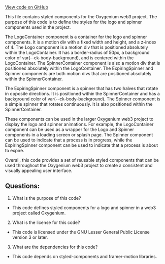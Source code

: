 [View code on GitHub](https://github.com/oxygenium/oxygenium-web3/packages/web3-react/src/components/ConnectModal/ConnectWithInjector/CircleSpinner/styles.ts)

This file contains styled components for the Oxygenium web3 project. The purpose of this code is to define the styles for the logo and spinner components used in the project. 

The LogoContainer component is a container for the logo and spinner components. It is a motion div with a fixed width and height, and a z-index of 4. The Logo component is a motion div that is positioned absolutely within the LogoContainer. It has a border-radius of 50px, a background color of var(--ck-body-background), and is centered within the LogoContainer. The SpinnerContainer component is also a motion div that is positioned absolutely within the LogoContainer. The ExpiringSpinner and Spinner components are both motion divs that are positioned absolutely within the SpinnerContainer. 

The ExpiringSpinner component is a spinner that has two halves that rotate in opposite directions. It is positioned within the SpinnerContainer and has a background color of var(--ck-body-background). The Spinner component is a simple spinner that rotates continuously. It is also positioned within the SpinnerContainer. 

These components can be used in the larger Oxygenium web3 project to display the logo and spinner animations. For example, the LogoContainer component can be used as a wrapper for the Logo and Spinner components in a loading screen or splash page. The Spinner component can be used to indicate that a process is in progress, while the ExpiringSpinner component can be used to indicate that a process is about to expire. 

Overall, this code provides a set of reusable styled components that can be used throughout the Oxygenium web3 project to create a consistent and visually appealing user interface.
## Questions: 
 1. What is the purpose of this code?
- This code defines styled components for a logo and spinner in a web3 project called Oxygenium.

2. What is the license for this code?
- This code is licensed under the GNU Lesser General Public License version 3 or later.

3. What are the dependencies for this code?
- This code depends on styled-components and framer-motion libraries.